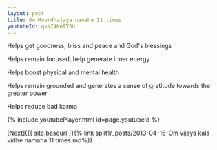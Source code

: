 ```yaml
---
layout: post
title: Om Moordhajaya namaha 11 times
youtubeId: qsNZ4NnlT3U
---
```

 
 
Helps get goodness, bliss and peace and God's blessings
 
Helps remain focused, help generate inner energy 
 
Helps boost physical and mental health 
 
Helps remain grounded and generates a sense of gratitude towards the greater power 
 
Helps reduce bad karma
 
 
 
 


{% include youtubePlayer.html id=page.youtubeId %}
 
[Next]({{ site.baseurl }}{% link  split1/_posts/2013-04-16-Om vijaya kala vidhe namaha 11 times.md%})
 
